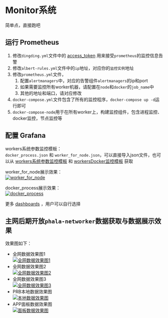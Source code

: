 # Monitor系统

简单点，直接跑吧

## 运行 Prometheus
1. 修改`dingding.yml`文件中的 [access_token](https://open.dingtalk.com/document/robots/custom-robot-access) 用来接受`prometheus`的监控信息告警
2. 修改`albert-rules.yml`文件中的`ip`地址，对应你的`监控实例`地址
3. 修改`prometheus.yml`文件， 
   1. 配置`alertmanagers`中，对应的告警组件`alertmanagers`的ip和port
   2. 如果需要监控所有worker机器，请配置在`node`和`docker`的`job_name`中
   3. 其他的地址和端口，请对应修改
4. `docker-compose.yml`文件包含了所有的监控程序，`docker-compose up -d`运行即可
5. `docker-compose-node`用于在所有worker上，构建监控组件，包含进程监控、docker监控，节点监控等

## 配置 Grafana
workers系统参数监控模板：  
`docker_process.json` 和 `worker_for_node.json`，可以直接导入json文件，也可以从 [workers系统参数监控模板](https://grafana.com/dashboards/8919) 和 [workersDocker监控模板](https://grafana.com/dashboards/8919) 获取

worker_for_node展示效果：  
[![worker_for_node](https://github.com/wowvwow/Phala-Network/blob/main/png/worker_for_node.png)]()  

docker_process展示效果：  
[![docker_process](https://github.com/wowvwow/Phala-Network/blob/main/png/docker_process.png)]()  

更多 [dashboards](https://grafana.com/dashboards/) ，用户可以自行选择

## 主网后期开放`phala-networker`数据获取与数据展示效果  
效果图如下：   
- 全网数据效果图1  
[![全网数据效果图1](https://github.com/wowvwow/Phala-Network/blob/main/png/phala-all-1.png)]()  
- 全网数据效果图2  
[![全网数据效果图2](https://github.com/wowvwow/Phala-Network/blob/main/png/phala-all-2.png)]()  
- 全网数据效果图3  
[![全网数据效果图3](https://github.com/wowvwow/Phala-Network/blob/main/png/phala-all-3.png)]()  
- PRB本地数据效果图  
[![本地数据效果图](https://github.com/wowvwow/Phala-Network/blob/main/png/phala-prb.png)]()  
- APP面板数据效果图  
[![面板数据效果图](https://github.com/wowvwow/Phala-Network/blob/main/png/phala-app.png)]()  

